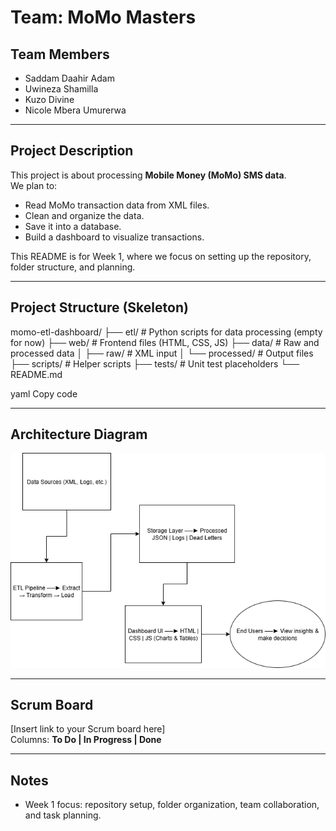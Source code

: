 # Team: MoMo Masters

## Team Members
- Saddam Daahir Adam
- Uwineza Shamilla
- Kuzo Divine
- Nicole Mbera Umurerwa

---

## Project Description
This project is about processing **Mobile Money (MoMo) SMS data**.  
We plan to:
- Read MoMo transaction data from XML files.
- Clean and organize the data.
- Save it into a database.
- Build a dashboard to visualize transactions.

This README is for Week 1, where we focus on setting up the repository, folder structure, and planning.

---

## Project Structure (Skeleton)
momo-etl-dashboard/
├── etl/ # Python scripts for data processing (empty for now)
├── web/ # Frontend files (HTML, CSS, JS)
├── data/ # Raw and processed data
│ ├── raw/ # XML input
│ └── processed/ # Output files
├── scripts/ # Helper scripts
├── tests/ # Unit test placeholders
└── README.md

yaml
Copy code

---

## Architecture Diagram
![MoMo ETL Dashboard Architecture](./docs/system-architecture.drawio.png)

---

## Scrum Board
[Insert link to your Scrum board here]  
Columns: **To Do | In Progress | Done**  

---

## Notes
- Week 1 focus: repository setup, folder organization, team collaboration, and task planning.